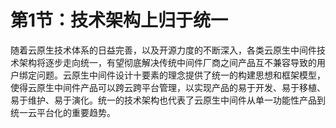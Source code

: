 # 第1节：技术架构上归于统一

随着云原生技术体系的日益完善，以及开源力度的不断深入，各类云原生中间件技术架构将逐步走向统一，有望彻底解决传统中间件厂商之间产品互不兼容导致的用户绑定问题。云原生中间件设计十要素的理念提供了统一的构建思想和框架模型，使得云原生中间件产品可以跨云跨平台管理，以实现产品的易于开发、易于移植、易于维护、易于演化。统一的技术架构也代表了云原生中间件从单一功能性产品到统一云平台化的重要趋势。